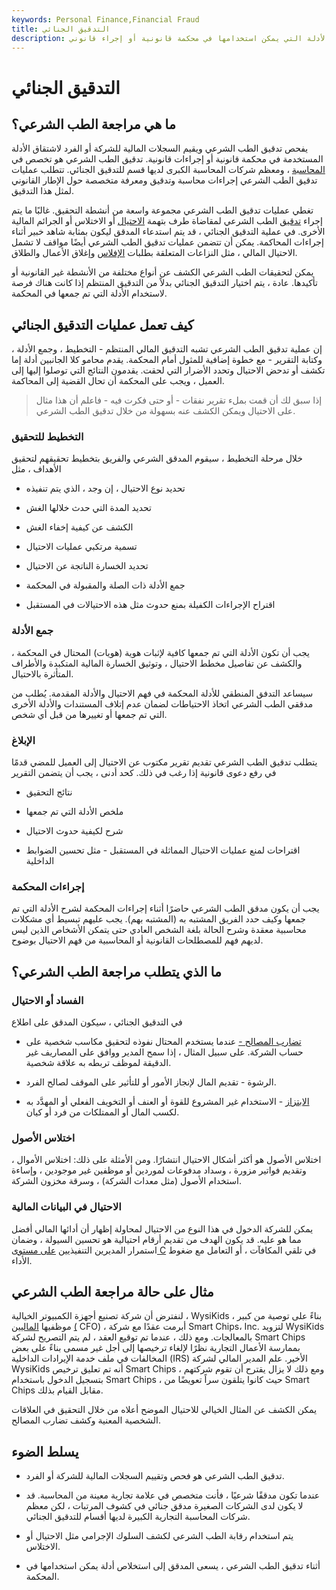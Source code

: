 ```yaml
---
keywords: Personal Finance,Financial Fraud
title: التدقيق الجنائي
description: تدقيق الطب الشرعي هو فحص مالي لشركة أو فرد لاستخلاص الأدلة التي يمكن استخدامها في محكمة قانونية أو إجراء قانوني.
---
```


# التدقيق الجنائي
## ما هي مراجعة الطب الشرعي؟

يفحص تدقيق الطب الشرعي ويقيم السجلات المالية للشركة أو الفرد لاشتقاق الأدلة المستخدمة في محكمة قانونية أو إجراءات قانونية. تدقيق الطب الشرعي هو تخصص في [المحاسبة](/accounting) ، ومعظم شركات المحاسبة الكبرى لديها قسم للتدقيق الجنائي. تتطلب عمليات تدقيق الطب الشرعي إجراءات محاسبة وتدقيق ومعرفة متخصصة حول الإطار القانوني لمثل هذا التدقيق.

تغطي عمليات تدقيق الطب الشرعي مجموعة واسعة من أنشطة التحقيق. غالبًا ما يتم إجراء [تدقيق](/audit) الطب الشرعي لمقاضاة طرف بتهمة [الاحتيال](/fraud) أو الاختلاس أو الجرائم المالية الأخرى. في عملية التدقيق الجنائي ، قد يتم استدعاء المدقق ليكون بمثابة شاهد خبير أثناء إجراءات المحاكمة. يمكن أن تتضمن عمليات تدقيق الطب الشرعي أيضًا مواقف لا تشمل الاحتيال المالي ، مثل النزاعات المتعلقة بطلبات [الإفلاس](/bankruptcy) وإغلاق الأعمال والطلاق.

يمكن لتحقيقات الطب الشرعي الكشف عن أنواع مختلفة من الأنشطة غير القانونية أو تأكيدها. عادة ، يتم اختيار التدقيق الجنائي بدلاً من التدقيق المنتظم إذا كانت هناك فرصة لاستخدام الأدلة التي تم جمعها في المحكمة.

## كيف تعمل عمليات التدقيق الجنائي

إن عملية تدقيق الطب الشرعي تشبه التدقيق المالي المنتظم - التخطيط ، وجمع الأدلة ، وكتابة التقرير - مع خطوة إضافية للمثول أمام المحكمة. يقدم محامو كلا الجانبين أدلة إما تكشف أو تدحض الاحتيال وتحدد الأضرار التي لحقت. يقدمون النتائج التي توصلوا إليها إلى العميل ، ويجب على المحكمة أن تحال القضية إلى المحاكمة.

> إذا سبق لك أن قمت بملء تقرير نفقات - أو حتى فكرت فيه - فاعلم أن هذا مثال على الاحتيال ويمكن الكشف عنه بسهولة من خلال تدقيق الطب الشرعي.

>

### التخطيط للتحقيق

خلال مرحلة التخطيط ، سيقوم المدقق الشرعي والفريق بتخطيط تحقيقهم لتحقيق الأهداف ، مثل

- تحديد نوع الاحتيال ، إن وجد ، الذي يتم تنفيذه

- تحديد المدة التي حدث خلالها الغش

- الكشف عن كيفية إخفاء الغش

- تسمية مرتكبي عمليات الاحتيال

- تحديد الخسارة الناتجة عن الاحتيال

- جمع الأدلة ذات الصلة والمقبولة في المحكمة

- اقتراح الإجراءات الكفيلة بمنع حدوث مثل هذه الاحتيالات في المستقبل

### جمع الأدلة

يجب أن تكون الأدلة التي تم جمعها كافية لإثبات هوية (هويات) المحتال في المحكمة ، والكشف عن تفاصيل مخطط الاحتيال ، وتوثيق الخسارة المالية المتكبدة والأطراف المتأثرة بالاحتيال.

سيساعد التدفق المنطقي للأدلة المحكمة في فهم الاحتيال والأدلة المقدمة. يُطلب من مدققي الطب الشرعي اتخاذ الاحتياطات لضمان عدم إتلاف المستندات والأدلة الأخرى التي تم جمعها أو تغييرها من قبل أي شخص.

### الإبلاغ

يتطلب تدقيق الطب الشرعي تقديم تقرير مكتوب عن الاحتيال إلى العميل للمضي قدمًا في رفع دعوى قانونية إذا رغب في ذلك. كحد أدنى ، يجب أن يتضمن التقرير

- نتائج التحقيق

- ملخص الأدلة التي تم جمعها

- شرح لكيفية حدوث الاحتيال

- اقتراحات لمنع عمليات الاحتيال المماثلة في المستقبل - مثل تحسين الضوابط الداخلية

### إجراءات المحكمة

يجب أن يكون مدقق الطب الشرعي حاضرًا أثناء إجراءات المحكمة لشرح الأدلة التي تم جمعها وكيف حدد الفريق المشتبه به (المشتبه بهم). يجب عليهم تبسيط أي مشكلات محاسبية معقدة وشرح الحالة بلغة الشخص العادي حتى يتمكن الأشخاص الذين ليس لديهم فهم للمصطلحات القانونية أو المحاسبية من فهم الاحتيال بوضوح.

## ما الذي يتطلب مراجعة الطب الشرعي؟

### الفساد أو الاحتيال

في التدقيق الجنائي ، سيكون المدقق على اطلاع

- [تضارب المصالح -](/conflict-of-interest) عندما يستخدم المحتال نفوذه لتحقيق مكاسب شخصية على حساب الشركة. على سبيل المثال ، إذا سمح المدير ووافق على المصاريف غير الدقيقة لموظف تربطه به علاقة شخصية.

- الرشوة - تقديم المال لإنجاز الأمور أو للتأثير على الموقف لصالح الفرد.

- [الابتزاز](/extortion) - الاستخدام غير المشروع للقوة أو العنف أو التخويف الفعلي أو المهدَّد به لكسب المال أو الممتلكات من فرد أو كيان.

### اختلاس الأصول

اختلاس الأصول هو أكثر أشكال الاحتيال انتشارًا. ومن الأمثلة على ذلك: اختلاس الأموال ، وتقديم فواتير مزورة ، وسداد مدفوعات لموردين أو موظفين غير موجودين ، وإساءة استخدام الأصول (مثل معدات الشركة) ، وسرقة مخزون الشركة.

### الاحتيال في البيانات المالية

يمكن للشركة الدخول في هذا النوع من الاحتيال لمحاولة إظهار أن أدائها المالي أفضل مما هو عليه. قد يكون الهدف من تقديم أرقام احتيالية هو تحسين السيولة ، وضمان استمرار المديرين التنفيذيين [على مستوى C](/c-suite) في تلقي المكافآت ، أو التعامل مع ضغوط الأداء.

## مثال على حالة مراجعة الطب الشرعي

لنفترض أن شركة تصنيع أجهزة الكمبيوتر الخيالية ، WysiKids ، بناءً على توصية من كبير موظفيها [الماليين](/cfo) [(](/cfo) CFO) ، أبرمت عقدًا مع شركة Smart Chips، Inc. لتزويد WysiKids بالمعالجات. ومع ذلك ، عندما تم توقيع العقد ، لم يتم التصريح لشركة Smart Chips بممارسة الأعمال التجارية نظرًا لإلغاء ترخيصها إلى أجل غير مسمى بناءً على بعض المخالفات في ملف خدمة الإيرادات الداخلية (IRS) الأخير. علم المدير المالي لشركة WysiKids أنه تم تعليق ترخيص Smart Chips ، ومع ذلك لا يزال يقترح أن تقوم شركتهم بتسجيل الدخول باستخدام Smart Chips ، حيث كانوا يتلقون سراً تعويضًا من Smart Chips مقابل القيام بذلك.

يمكن الكشف عن المثال الخيالي للاحتيال الموضح أعلاه من خلال التحقيق في العلاقات الشخصية المعنية وكشف تضارب المصالح.

## يسلط الضوء

- تدقيق الطب الشرعي هو فحص وتقييم السجلات المالية للشركة أو الفرد.

- عندما تكون مدققًا شرعيًا ، فأنت متخصص في علامة تجارية معينة من المحاسبة. قد لا يكون لدى الشركات الصغيرة مدقق جنائي في كشوف المرتبات ، لكن معظم شركات المحاسبة التجارية الكبيرة لديها أقسام للتدقيق الجنائي.

- يتم استخدام رقابة الطب الشرعي لكشف السلوك الإجرامي مثل الاحتيال أو الاختلاس.

- أثناء تدقيق الطب الشرعي ، يسعى المدقق إلى استخلاص أدلة يمكن استخدامها في المحكمة.

